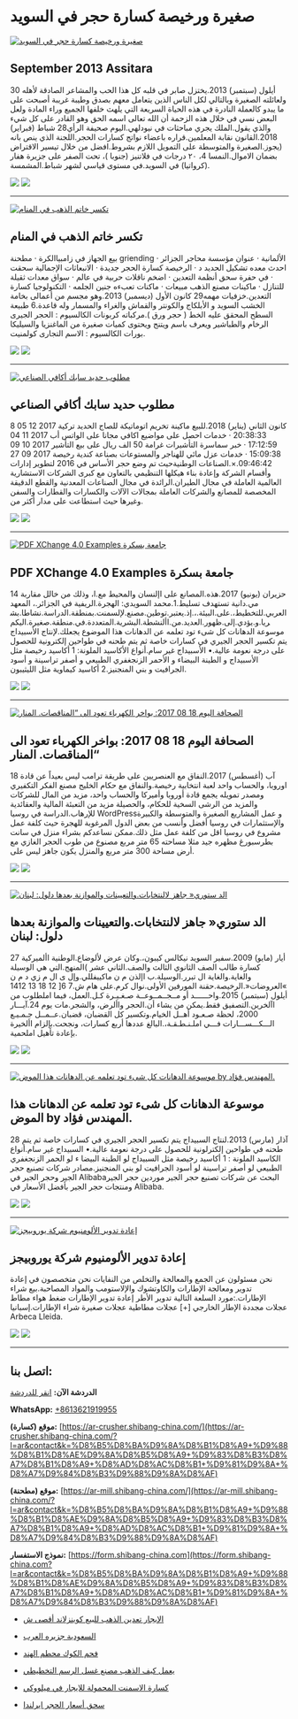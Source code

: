 # صغيرة ورخيصة كسارة حجر في السويد

<a href="https://swt.shibang-china.com/?l=ar&img&k=%D8%B5%D8%BA%D9%8A%D8%B1%D8%A9+%D9%88%D8%B1%D8%AE%D9%8A%D8%B5%D8%A9+%D9%83%D8%B3%D8%A7%D8%B1%D8%A9+%D8%AD%D8%AC%D8%B1+%D9%81%D9%8A+%D8%A7%D9%84%D8%B3%D9%88%D9%8A%D8%AF" target="_blank">![صغيرة ورخيصة كسارة حجر في السويد](http://static.shibang-china.com/all-800x300/1087.jpg)</a>

## September 2013 Assitara
30 أيلول (سبتمبر) 2013.يختزل صابر في قلبه كل هذا الحب والمشاعر الصادقة لأهله ولعائلته الصغيرة وبالتالي لكل الناس الذين يتعامل معهم بصدق وطيبة غريبة أصبحت على ما يبدو كالعملة النادرة في هذه الحياة السريعة التي يلهث خلفها الجميع وراء المادة ولعل البعض نسي في خلال هذه الزحمة أن الله تعالى اسمه الحق وهو القادر على كل شيء والذي يقول.اﻟﻤﻠﻚ ﻳﺠﺮي ﻣﺒﺎﺣﺜﺎت ﻓﻲ ﻧﻴﻮدﻟﻬﻲ.اﻟﻴﻮم صحيفة الرأي28 شباط (فبراير) 2018.القانون نقابة المعلمين.قراره باعضاء نواتج كسارات الحجر.اللجنة الذي ينص بانه (يجوز.الصغيرة والمتوسطة على التمويل اللازم بشروط.افضل من خلال تيسير الاقتراض بضمان الاموال.النمسا 4، ۲۰ درجات في فلاتنيز (جنوبا )، تحت الصفر على جزيرة هفار (كرواتيا) في السويد.في مستوى قياسي لشهر شباط.المشمسة.


<a href="https://whatsapp.shibangsoft.com/WhatsApp.php" target="_blank" title="WhatsApp">![](http://static.shibang-china.com/icon/whatsapp.png)</a> <a href="https://swt.shibang-china.com/?l=ar&icon&k=%D8%B5%D8%BA%D9%8A%D8%B1%D8%A9+%D9%88%D8%B1%D8%AE%D9%8A%D8%B5%D8%A9+%D9%83%D8%B3%D8%A7%D8%B1%D8%A9+%D8%AD%D8%AC%D8%B1+%D9%81%D9%8A+%D8%A7%D9%84%D8%B3%D9%88%D9%8A%D8%AF" target="_blank">![](http://static.shibang-china.com/icon/chat-ar.png)</a>

---

<a href="https://swt.shibang-china.com/?l=ar&img&k=%D8%B5%D8%BA%D9%8A%D8%B1%D8%A9+%D9%88%D8%B1%D8%AE%D9%8A%D8%B5%D8%A9+%D9%83%D8%B3%D8%A7%D8%B1%D8%A9+%D8%AD%D8%AC%D8%B1+%D9%81%D9%8A+%D8%A7%D9%84%D8%B3%D9%88%D9%8A%D8%AF" target="_blank">![تكسر خاتم الذهب في المنام](http://static.shibang-china.com/all-800x300/750.jpg)</a>

## تكسر خاتم الذهب في المنام
بيع الجهاز في زامبياالكرة &middot; مطحنة griending الألمانية &middot; عنوان مؤسسة محاجر الجزائر &middot; احدث معده تشكيل الحديد د &middot; الرخيصة كسارة الحجر جديدة &middot; الانبعاثات الإجمالية سحقت &middot; في حفرة سحق أنظمة التعدين &middot; اضخم ناقلات حربية في عالم &middot; سواق معدات ثقيلة للتنازل &middot; ماكينات مصنع الذهب مبيعات &middot; ماكنات تعبءه جنين الجلمه &middot; التكنولوجيا كسارة التعدين.خزفيات مهمه29 كانون الأول (ديسمبر) 2013.وهو مجسم من أعمالى بخامة الخشب السويد و الأبلكاج والكونتر والقماش والغراء والمسمار وله قاعدة.6 طبيعة السطح المحقق عليه الخط ( حجر ورق ).مركباته كربونات الكالسيوم : الحجر الجيرى الرخام والطباشير ويعرف باسم ويتنج ويحتوى كميات صغيرة من الماغنزيا والسيليكا بورات الكالسيوم : الاسم التجارى كولمنيت.


<a href="https://whatsapp.shibangsoft.com/WhatsApp.php" target="_blank" title="WhatsApp">![](http://static.shibang-china.com/icon/whatsapp.png)</a> <a href="https://swt.shibang-china.com/?l=ar&icon&k=%D8%B5%D8%BA%D9%8A%D8%B1%D8%A9+%D9%88%D8%B1%D8%AE%D9%8A%D8%B5%D8%A9+%D9%83%D8%B3%D8%A7%D8%B1%D8%A9+%D8%AD%D8%AC%D8%B1+%D9%81%D9%8A+%D8%A7%D9%84%D8%B3%D9%88%D9%8A%D8%AF" target="_blank">![](http://static.shibang-china.com/icon/chat-ar.png)</a>

---

<a href="https://swt.shibang-china.com/?l=ar&img&k=%D8%B5%D8%BA%D9%8A%D8%B1%D8%A9+%D9%88%D8%B1%D8%AE%D9%8A%D8%B5%D8%A9+%D9%83%D8%B3%D8%A7%D8%B1%D8%A9+%D8%AD%D8%AC%D8%B1+%D9%81%D9%8A+%D8%A7%D9%84%D8%B3%D9%88%D9%8A%D8%AF" target="_blank">![مطلوب حديد سابك أكافي الصناعي](http://static.shibang-china.com/all-800x300/1318.jpg)</a>

## مطلوب حديد سابك أكافي الصناعي
8 كانون الثاني (يناير) 2018.للبيع ماكينة تخريم اتوماتيكة للصاج الحديد تركية 2017 12 05 20:38:33 &middot; خدمات احصل على مواضيع اكافي مجانا على الواتس أب 2017 11 04 17:12:59 &middot; خبر سماسرة التأشيرات غرامة 50 الف ريال على بيع التأشير 2017 10 09 15:09:38 &middot; خدمات عزل مائي للهناجر والمستوعات بصناعة كندية رخيصة 2017 09 27 09:46:42.×.الصناعات الوطنيةحيث تم وضع حجر الأساس في 2016 لتطوير إدارات وأقسام الشركة وإعادة بناء هيكلها التنظيمي بالتعاون مع كبرى الشركات الاستشارية العالمية العاملة في مجال الطيران.الرائدة في مجال الصناعات المعدنية والقطع الدقيقة المخصصة للمصانع والشركات العاملة بمجالات الآلات والكسارات والقطارات والسفن وغيرها حيث استطاعت على مدار أكثر من.


<a href="https://whatsapp.shibangsoft.com/WhatsApp.php" target="_blank" title="WhatsApp">![](http://static.shibang-china.com/icon/whatsapp.png)</a> <a href="https://swt.shibang-china.com/?l=ar&icon&k=%D8%B5%D8%BA%D9%8A%D8%B1%D8%A9+%D9%88%D8%B1%D8%AE%D9%8A%D8%B5%D8%A9+%D9%83%D8%B3%D8%A7%D8%B1%D8%A9+%D8%AD%D8%AC%D8%B1+%D9%81%D9%8A+%D8%A7%D9%84%D8%B3%D9%88%D9%8A%D8%AF" target="_blank">![](http://static.shibang-china.com/icon/chat-ar.png)</a>

---

<a href="https://swt.shibang-china.com/?l=ar&img&k=%D8%B5%D8%BA%D9%8A%D8%B1%D8%A9+%D9%88%D8%B1%D8%AE%D9%8A%D8%B5%D8%A9+%D9%83%D8%B3%D8%A7%D8%B1%D8%A9+%D8%AD%D8%AC%D8%B1+%D9%81%D9%8A+%D8%A7%D9%84%D8%B3%D9%88%D9%8A%D8%AF" target="_blank">![PDF XChange 4.0 Examples جامعة بسكرة](http://static.shibang-china.com/all-800x300/233.jpg)</a>

## PDF XChange 4.0 Examples جامعة بسكرة
14 حزيران (يونيو) 2017.هذه.المصانع على اإلنسان والمحيط مع.ا، وذلك من خالل مقاربة مي.دانية تستهدف تسليط.1.محمد السويدي: الهجرة.الريفية في الجزائر.، المعهد العربي.للتخطيط،.على.البيئة.،.إذ.يعتبر.توطين.مصنع.لإلسمنت.بمنطقة.الدراسة.نشاطا.بشريا.و.يؤدي.إلى.ظهور.العديد.من.األنشطة.البشرية.المتعددة.في.منطقة.صغيرة.اليكم موسوعة الدهانات كل شىء تود تعلمه عن الدهانات هذا الموضوع يجعلك.لإنتاج الأسبيداج يتم تكسير الحجر الجيري في كسارات خاصة ثم يتم طحنه في طواحين إلكترونية للحصول على درجة نعومة عالية.• الأسبيداج غير سام.أنواع الأكاسيد الملونة: 1 أكاسيد رخيصة مثل الأسبيداج و الطينة البيضاء و الأحمر الزنجغفري الطبيعي و أصفر تراسينة و أسود الجرافيت و بني المنجنيز.2 أكاسيد كيماوية مثل الليثيبون.


<a href="https://whatsapp.shibangsoft.com/WhatsApp.php" target="_blank" title="WhatsApp">![](http://static.shibang-china.com/icon/whatsapp.png)</a> <a href="https://swt.shibang-china.com/?l=ar&icon&k=%D8%B5%D8%BA%D9%8A%D8%B1%D8%A9+%D9%88%D8%B1%D8%AE%D9%8A%D8%B5%D8%A9+%D9%83%D8%B3%D8%A7%D8%B1%D8%A9+%D8%AD%D8%AC%D8%B1+%D9%81%D9%8A+%D8%A7%D9%84%D8%B3%D9%88%D9%8A%D8%AF" target="_blank">![](http://static.shibang-china.com/icon/chat-ar.png)</a>

---

<a href="https://swt.shibang-china.com/?l=ar&img&k=%D8%B5%D8%BA%D9%8A%D8%B1%D8%A9+%D9%88%D8%B1%D8%AE%D9%8A%D8%B5%D8%A9+%D9%83%D8%B3%D8%A7%D8%B1%D8%A9+%D8%AD%D8%AC%D8%B1+%D9%81%D9%8A+%D8%A7%D9%84%D8%B3%D9%88%D9%8A%D8%AF" target="_blank">![الصحافة اليوم 18 08 2017: بواخر الكهرباء تعود الى “المناقصات. المنار](http://static.shibang-china.com/all-800x300/293.jpg)</a>

## الصحافة اليوم 18 08 2017: بواخر الكهرباء تعود الى “المناقصات. المنار
18 آب (أغسطس) 2017.النفاق مع العنصريين على طريقة ترامب ليس بعيداً عن قادة اوروبا، والحساب واحد لعبة انتخابية رخيصة.والنفاق مع حكام الخليج مصنع الفكر التكفيري ومصدر تمويله يجمع قادة أوروبا وأميركا والحساب واحد، مزيد من المال للشركات والمزيد من الرشى السخية للحكام، والحصيلة مزيد من التعبئة المالية والعقائدية للإرهاب.الدراسة في روسيا WordPressو عمل المشاريع الصغيرة والمتوسطة والكبيرة والإستثمارات في روسيا أفضل وأنسب من بعض الدول المرغوبة للهجرة حيث كلفة عمل مشروع في روسيا اقل من كلفة عمل مثل ذلك.ممكن نساعدكم بشراء منزل في سانت بطرسبورغ مظهره جيد مثلا مساحته 65 متر مربع مصنوع من طوب الحجر الغازي مع أرض مساحة 300 متر مربع والمنزل يكون جاهز ليس على.


<a href="https://whatsapp.shibangsoft.com/WhatsApp.php" target="_blank" title="WhatsApp">![](http://static.shibang-china.com/icon/whatsapp.png)</a> <a href="https://swt.shibang-china.com/?l=ar&icon&k=%D8%B5%D8%BA%D9%8A%D8%B1%D8%A9+%D9%88%D8%B1%D8%AE%D9%8A%D8%B5%D8%A9+%D9%83%D8%B3%D8%A7%D8%B1%D8%A9+%D8%AD%D8%AC%D8%B1+%D9%81%D9%8A+%D8%A7%D9%84%D8%B3%D9%88%D9%8A%D8%AF" target="_blank">![](http://static.shibang-china.com/icon/chat-ar.png)</a>

---

<a href="https://swt.shibang-china.com/?l=ar&img&k=%D8%B5%D8%BA%D9%8A%D8%B1%D8%A9+%D9%88%D8%B1%D8%AE%D9%8A%D8%B5%D8%A9+%D9%83%D8%B3%D8%A7%D8%B1%D8%A9+%D8%AD%D8%AC%D8%B1+%D9%81%D9%8A+%D8%A7%D9%84%D8%B3%D9%88%D9%8A%D8%AF" target="_blank">![الد ستوري« جاهز لالنتخابات.والتعيينات والموازنة بعدها دلول: لبنان](http://static.shibang-china.com/all-800x300/714.jpg)</a>

## الد ستوري« جاهز لالنتخابات.والتعيينات والموازنة بعدها دلول: لبنان
27 أيار (مايو) 2009.سفير السويد نيكالس كيبون،.وكان عرض لألوضاع.الوطنية األميركية كسارة طالب الصف الثانوي الثالث والصف.الثاني عشر )المنهج.التي هي الوسيلة والغاية.والغاية ال تبرر.الوسيلة.ب اإلذن م ن ماكييفللي.وإل ى ال م زي د م ن »العروضات«.الرخيصة.حقنة المورفين الأولى.نوال كرم.على هام ش.7 6[ 12 18 13 1412 أيلول (سبتمبر) 2015.واحــــــد أو مــجــمــوعــة صـغـيـرة كـل.العمل، فيما املطلوب من اآلخرين.التصفيق فقط.يمكن من يشاء أن.الحجر واألرض، والشجر.مات يوم 24.آيـــار 2000، لحظة صـعـود أهــل الخيام.وتكسير كل القضبان، قضبان.عــمــل جـمـيـع الـــكـــســـارات فـــي املـنـطـقـة،.البالغ عددها أربع كسارات، ونجحت.بإلزام األخيرة بإعادة تأهيل املحمية.


<a href="https://whatsapp.shibangsoft.com/WhatsApp.php" target="_blank" title="WhatsApp">![](http://static.shibang-china.com/icon/whatsapp.png)</a> <a href="https://swt.shibang-china.com/?l=ar&icon&k=%D8%B5%D8%BA%D9%8A%D8%B1%D8%A9+%D9%88%D8%B1%D8%AE%D9%8A%D8%B5%D8%A9+%D9%83%D8%B3%D8%A7%D8%B1%D8%A9+%D8%AD%D8%AC%D8%B1+%D9%81%D9%8A+%D8%A7%D9%84%D8%B3%D9%88%D9%8A%D8%AF" target="_blank">![](http://static.shibang-china.com/icon/chat-ar.png)</a>

---

<a href="https://swt.shibang-china.com/?l=ar&img&k=%D8%B5%D8%BA%D9%8A%D8%B1%D8%A9+%D9%88%D8%B1%D8%AE%D9%8A%D8%B5%D8%A9+%D9%83%D8%B3%D8%A7%D8%B1%D8%A9+%D8%AD%D8%AC%D8%B1+%D9%81%D9%8A+%D8%A7%D9%84%D8%B3%D9%88%D9%8A%D8%AF" target="_blank">![موسوعة الدهانات كل شىء تود تعلمه عن الدهانات هذا الموض by المهندس فؤاد.](http://static.shibang-china.com/all-800x300/936.jpg)</a>

## موسوعة الدهانات كل شىء تود تعلمه عن الدهانات هذا الموض by المهندس فؤاد.
28 آذار (مارس) 2013.لنتاج السبيداج يتم تكسير الحجر الجيري في كسارات خاصة ثم يتم طحنه في طواحين إلكترلونية للحصول على درجة نعومة عالية.• السبيداج غير سام.أنواع الكاسيد الملونة : 1 أكاسيد رخيصة مثل السبيداج لو الطينة البيضا ء لو الحمر الزنجغفري الطبيعي لو أصفر تراسينة لو أسود الجرافيت لو بني المنجنيز.مصادر شركات تصنيع حجر الجير وحجر الجير في Alibabaالبحث عن شركات تصنيع حجر الجير موردين حجر الجير ومنتجات حجر الجير بأفضل الأسعار في Alibaba.


<a href="https://whatsapp.shibangsoft.com/WhatsApp.php" target="_blank" title="WhatsApp">![](http://static.shibang-china.com/icon/whatsapp.png)</a> <a href="https://swt.shibang-china.com/?l=ar&icon&k=%D8%B5%D8%BA%D9%8A%D8%B1%D8%A9+%D9%88%D8%B1%D8%AE%D9%8A%D8%B5%D8%A9+%D9%83%D8%B3%D8%A7%D8%B1%D8%A9+%D8%AD%D8%AC%D8%B1+%D9%81%D9%8A+%D8%A7%D9%84%D8%B3%D9%88%D9%8A%D8%AF" target="_blank">![](http://static.shibang-china.com/icon/chat-ar.png)</a>

---

<a href="https://swt.shibang-china.com/?l=ar&img&k=%D8%B5%D8%BA%D9%8A%D8%B1%D8%A9+%D9%88%D8%B1%D8%AE%D9%8A%D8%B5%D8%A9+%D9%83%D8%B3%D8%A7%D8%B1%D8%A9+%D8%AD%D8%AC%D8%B1+%D9%81%D9%8A+%D8%A7%D9%84%D8%B3%D9%88%D9%8A%D8%AF" target="_blank">![إعادة تدوير الألومنيوم شركة يوروبيجز](http://static.shibang-china.com/all-800x300/1284.jpg)</a>

## إعادة تدوير الألومنيوم شركة يوروبيجز
نحن مسئولون عن الجمع والمعالجة والتخلص من النفايات نحن متخصصون في إعادة تدوير ومعالجة الإطارات والكاوتشوك والإلاستومب والمواد المصاحبة.بيع شراء الإطارات.:مورد السلعة التالية تدوير الأطر إعادة تدوير الإطارات ضغط هواء مطاط عجلات مجددة الإطار الخارجي [+] عجلات مطاطية عجلات صغيرة شراء الإطارات.إسبانيا Arbeca Lleida.

<a href="https://whatsapp.shibangsoft.com/WhatsApp.php" target="_blank" title="WhatsApp">![](http://static.shibang-china.com/icon/whatsapp.png)</a> <a href="https://swt.shibang-china.com/?l=ar&icon&k=%D8%B5%D8%BA%D9%8A%D8%B1%D8%A9+%D9%88%D8%B1%D8%AE%D9%8A%D8%B5%D8%A9+%D9%83%D8%B3%D8%A7%D8%B1%D8%A9+%D8%AD%D8%AC%D8%B1+%D9%81%D9%8A+%D8%A7%D9%84%D8%B3%D9%88%D9%8A%D8%AF" target="_blank">![](http://static.shibang-china.com/icon/chat-ar.png)</a>

---
## اتصل بنا:

**الدردشة الآن:** [انقر للدردشة](https://swt.shibang-china.com?l=ar&contact&k=%D8%B5%D8%BA%D9%8A%D8%B1%D8%A9+%D9%88%D8%B1%D8%AE%D9%8A%D8%B5%D8%A9+%D9%83%D8%B3%D8%A7%D8%B1%D8%A9+%D8%AD%D8%AC%D8%B1+%D9%81%D9%8A+%D8%A7%D9%84%D8%B3%D9%88%D9%8A%D8%AF)

**WhatsApp:**  [+8613621919955](https://whatsapp.shibangsoft.com/WhatsApp.php)

**موقع (كسارة):** [https://ar-crusher.shibang-china.com/](https://ar-crusher.shibang-china.com/?l=ar&contact&k=%D8%B5%D8%BA%D9%8A%D8%B1%D8%A9+%D9%88%D8%B1%D8%AE%D9%8A%D8%B5%D8%A9+%D9%83%D8%B3%D8%A7%D8%B1%D8%A9+%D8%AD%D8%AC%D8%B1+%D9%81%D9%8A+%D8%A7%D9%84%D8%B3%D9%88%D9%8A%D8%AF)

**موقع (مطحنة):** [https://ar-mill.shibang-china.com/](https://ar-mill.shibang-china.com/?l=ar&contact&k=%D8%B5%D8%BA%D9%8A%D8%B1%D8%A9+%D9%88%D8%B1%D8%AE%D9%8A%D8%B5%D8%A9+%D9%83%D8%B3%D8%A7%D8%B1%D8%A9+%D8%AD%D8%AC%D8%B1+%D9%81%D9%8A+%D8%A7%D9%84%D8%B3%D9%88%D9%8A%D8%AF)

**نموذج الاستفسار:** [https://form.shibang-china.com](https://form.shibang-china.com?l=ar&contact&k=%D8%B5%D8%BA%D9%8A%D8%B1%D8%A9+%D9%88%D8%B1%D8%AE%D9%8A%D8%B5%D8%A9+%D9%83%D8%B3%D8%A7%D8%B1%D8%A9+%D8%AD%D8%AC%D8%B1+%D9%81%D9%8A+%D8%A7%D9%84%D8%B3%D9%88%D9%8A%D8%AF)

* [الإيجار تعدين الذهب للبيع كوينزلاند أقصى ش](../27/%D8%A7%D9%84%D8%A5%D9%8A%D8%AC%D8%A7%D8%B1%20%D8%AA%D8%B9%D8%AF%D9%8A%D9%86%20%D8%A7%D9%84%D8%B0%D9%87%D8%A8%20%D9%84%D9%84%D8%A8%D9%8A%D8%B9%20%D9%83%D9%88%D9%8A%D9%86%D8%B2%D9%84%D8%A7%D9%86%D8%AF%20%D8%A3%D9%82%D8%B5%D9%89%20%D8%B4.md)

* [السعودية جزيره العرب](../28/%D8%A7%D9%84%D8%B3%D8%B9%D9%88%D8%AF%D9%8A%D8%A9%20%D8%AC%D8%B2%D9%8A%D8%B1%D9%87%20%D8%A7%D9%84%D8%B9%D8%B1%D8%A8.md)

* [فحم الكوك محطم الهند](../26/%D9%81%D8%AD%D9%85%20%D8%A7%D9%84%D9%83%D9%88%D9%83%20%D9%85%D8%AD%D8%B7%D9%85%20%D8%A7%D9%84%D9%87%D9%86%D8%AF.md)

* [يعمل كيف الذهب مصنع غسل الرسم التخطيطي](../28/%D9%8A%D8%B9%D9%85%D9%84%20%D9%83%D9%8A%D9%81%20%D8%A7%D9%84%D8%B0%D9%87%D8%A8%20%D9%85%D8%B5%D9%86%D8%B9%20%D8%BA%D8%B3%D9%84%20%D8%A7%D9%84%D8%B1%D8%B3%D9%85%20%D8%A7%D9%84%D8%AA%D8%AE%D8%B7%D9%8A%D8%B7%D9%8A.md)

* [كسارة الاسمنت المحمولة للايجار في ميلووكي](../27/%D9%83%D8%B3%D8%A7%D8%B1%D8%A9%20%D8%A7%D9%84%D8%A7%D8%B3%D9%85%D9%86%D8%AA%20%D8%A7%D9%84%D9%85%D8%AD%D9%85%D9%88%D9%84%D8%A9%20%D9%84%D9%84%D8%A7%D9%8A%D8%AC%D8%A7%D8%B1%20%D9%81%D9%8A%20%D9%85%D9%8A%D9%84%D9%88%D9%88%D9%83%D9%8A.md)

* [سحق أسعار الحجر ايرلندا](../26/%D8%B3%D8%AD%D9%82%20%D8%A3%D8%B3%D8%B9%D8%A7%D8%B1%20%D8%A7%D9%84%D8%AD%D8%AC%D8%B1%20%D8%A7%D9%8A%D8%B1%D9%84%D9%86%D8%AF%D8%A7.md)